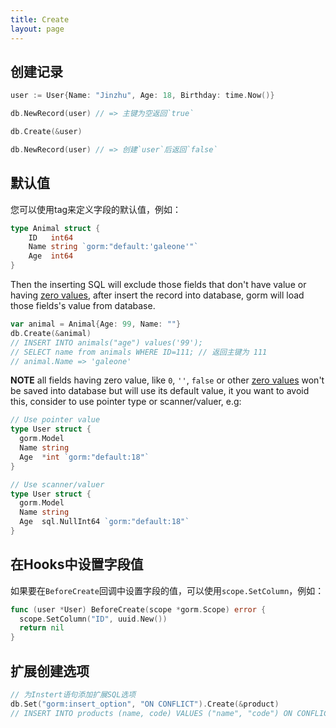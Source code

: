 ```yaml
---
title: Create
layout: page
---
```

## 创建记录

```go
user := User{Name: "Jinzhu", Age: 18, Birthday: time.Now()}

db.NewRecord(user) // => 主键为空返回`true`

db.Create(&user)

db.NewRecord(user) // => 创建`user`后返回`false`
```

## 默认值

您可以使用tag来定义字段的默认值，例如：

```go
type Animal struct {
    ID   int64
    Name string `gorm:"default:'galeone'"`
    Age  int64
}
```

Then the inserting SQL will exclude those fields that don't have value or having [zero values](https://tour.golang.org/basics/12), after insert the record into database, gorm will load those fields's value from database.

```go
var animal = Animal{Age: 99, Name: ""}
db.Create(&animal)
// INSERT INTO animals("age") values('99');
// SELECT name from animals WHERE ID=111; // 返回主键为 111
// animal.Name => 'galeone'
```

**NOTE** all fields having zero value, like `0`, `''`, `false` or other [zero values](https://tour.golang.org/basics/12) won't be saved into database but will use its default value, it you want to avoid this, consider to use pointer type or scanner/valuer, e.g:

```go
// Use pointer value
type User struct {
  gorm.Model
  Name string
  Age  *int `gorm:"default:18"`
}

// Use scanner/valuer
type User struct {
  gorm.Model
  Name string
  Age  sql.NullInt64 `gorm:"default:18"`
}
```

## 在Hooks中设置字段值

如果要在`BeforeCreate`回调中设置字段的值，可以使用`scope.SetColumn`，例如：

```go
func (user *User) BeforeCreate(scope *gorm.Scope) error {
  scope.SetColumn("ID", uuid.New())
  return nil
}
```

## 扩展创建选项

```go
// 为Instert语句添加扩展SQL选项
db.Set("gorm:insert_option", "ON CONFLICT").Create(&product)
// INSERT INTO products (name, code) VALUES ("name", "code") ON CONFLICT;
```